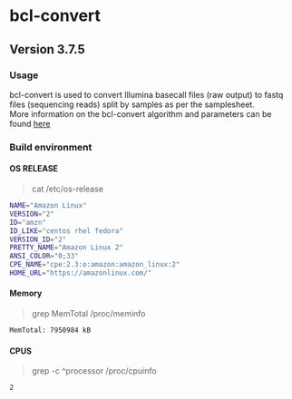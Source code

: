 # bcl-convert

## Version 3.7.5

### Usage

bcl-convert is used to convert Illumina basecall files (raw output) to fastq files (sequencing reads) split
by samples as per the samplesheet.  
More information on the bcl-convert algorithm and parameters can be found [here](https://sapac.support.illumina.com/sequencing/sequencing_software/bcl-convert.html)

### Build environment

#### OS RELEASE
> cat /etc/os-release

```bash
NAME="Amazon Linux"
VERSION="2"
ID="amzn"
ID_LIKE="centos rhel fedora"
VERSION_ID="2"
PRETTY_NAME="Amazon Linux 2"
ANSI_COLOR="0;33"
CPE_NAME="cpe:2.3:o:amazon:amazon_linux:2"
HOME_URL="https://amazonlinux.com/"
```

#### Memory
> grep MemTotal /proc/meminfo

```bash
MemTotal: 7950984 kB
```

#### CPUS
> grep -c ^processor /proc/cpuinfo

```bash
2
```